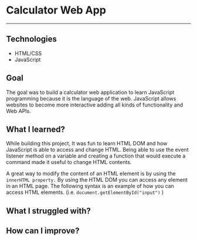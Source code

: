 # Calculator Web App

------------------------------
## Technologies
- HTML/CSS
- JavaScript




## Goal

The goal was to build a calculator web application to learn JavaScript programming because it is the language of the web. JavaScript allows
websites to become more interactive adding all kinds of functionality and Web APIs. 


## What I learned?

While building this project, It was fun to learn HTML DOM and how JavaScript is able to access and change HTML. Being able to use
the event listener method on a variable and creating a function that would execute a command made it useful to change HTML contents.

A great way to modify the content of an HTML element is by using the `innerHTML property.` By using the HTML DOM you can access
any element in an HTML page. The following syntax is an example of how you can access HTML elements.
(i.e. `document.getElementById("input")` )


## What I struggled with?




## How can I improve?
